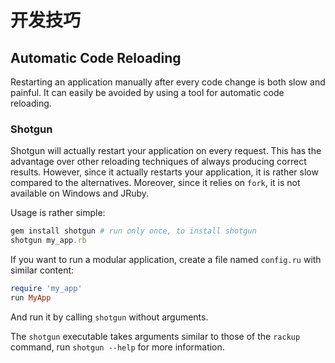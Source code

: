 开发技巧
======================

Automatic Code Reloading
------------------------

Restarting an application manually after every code change is both slow and
painful. It can easily be avoided by using a tool for automatic code reloading.

### Shotgun

Shotgun will actually restart your application on every request. This has the
advantage over other reloading techniques of always producing correct results.
However, since it actually restarts your application, it is rather slow
compared to the alternatives. Moreover, since it relies on `fork`, it is not
available on Windows and JRuby.

Usage is rather simple:

```ruby
gem install shotgun # run only once, to install shotgun
shotgun my_app.rb
```

If you want to run a modular application, create a file named `config.ru` with
similar content:

```ruby
require 'my_app'
run MyApp
```

And run it by calling `shotgun` without arguments.

The `shotgun` executable takes arguments similar to those of the `rackup`
command, run `shotgun --help` for more information.
